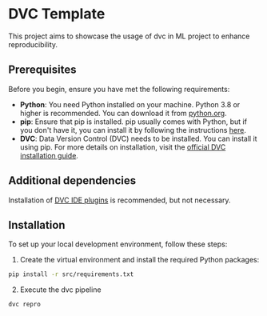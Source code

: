# DVC Template

This project aims to showcase the usage of dvc in ML project to enhance reproducibility.

## Prerequisites

Before you begin, ensure you have met the following requirements:

- **Python**: You need Python installed on your machine. Python 3.8 or higher is recommended. You can download it from [python.org](https://www.python.org/downloads/).
- **pip**: Ensure that pip is installed. pip usually comes with Python, but if you don't have it, you can install it by following the instructions [here](https://pip.pypa.io/en/stable/installing/).
- **DVC**: Data Version Control (DVC) needs to be installed. You can install it using pip. For more details on installation, visit the [official DVC installation guide](https://dvc.org/doc/install).

## Additional dependencies

Installation of [DVC IDE plugins](https://dvc.org/doc/install/ide-plugins) is recommended, but not necessary.

## Installation

To set up your local development environment, follow these steps:

1. Create the virtual environment and install the required Python packages:

```bash
pip install -r src/requirements.txt
```

2. Execute the dvc pipeline

```bash
dvc repro
```
